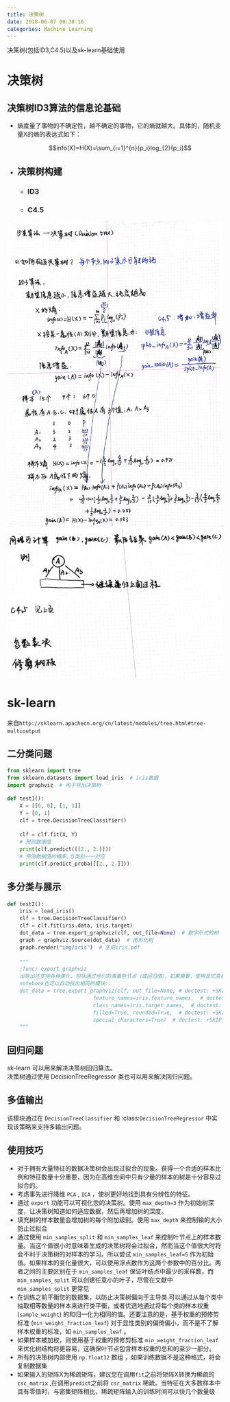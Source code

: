 ```yaml
---
title: 决策树
date: 2018-06-07 00:38:16
categories: Machine Learning
---
```

决策树(包括ID3,C4.5)以及sk-learn基础使用
<!-- more -->
#   决策树

##  决策树ID3算法的信息论基础

-   熵度量了事物的不确定性，越不确定的事物，它的熵就越大。具体的，随机变量X的熵的表达式如下：  
  
    $$info(X)=H(X)=\sum_{i=1}^{n}{p_i}log_{2}{p_i}$$
    
  
-  ## 决策树构建

   -   ### ID3
   -   ### C4.5

<img src="/img/post/ml/decisiontree/decissiontree3.jpg">
<img src="/img/post/ml/decisiontree/decissiontree4.jpg">

#   sk-learn
来自`http://sklearn.apachecn.org/cn/latest/modules/tree.html#tree-multioutput`
## 二分类问题
```python
from sklearn import tree
from sklearn.datasets import load_iris  # iris数据
import graphviz  # 用于导出决策树
```
```python
def test1():
    X = [[0, 0], [1, 1]]
    Y = [0, 1]
    clf = tree.DecisionTreeClassifier()

    clf = clf.fit(X, Y)
    # 预测数据值
    print(clf.predict([[2., 2.]]))
    # 预测数据值的概率,与类别一一对应
    print(clf.predict_proba([[2., 2.]]))
```
##  多分类与展示
```python
def test2():
    iris = load_iris()
    clf = tree.DecisionTreeClassifier()
    clf = clf.fit(iris.data, iris.target)
    dot_data = tree.export_graphviz(clf, out_file=None)  # 数字形式的树
    graph = graphviz.Source(dot_data)  # 图形化树
    graph.render("img/iris")  # 生成iris.pdf

    """
    :func: export_graphviz
    出导出还支持各种美化，包括通过他们的类着色节点（或回归值），如果需要，使用显式变量和类名。Jupyter
    notebook也可以自动找出相同的模块::
    dot_data = tree.export_graphviz(clf, out_file=None, # doctest: +SKIP
                            feature_names=iris.feature_names,  # doctest: +SKIP
                            class_names=iris.target_names,  # doctest: +SKIP
                            filled=True, rounded=True,  # doctest: +SKIP
                            special_characters=True)  # doctest: +SKIP
    """
```
##  回归问题
sk-learn 可以用来解决决策树回归算法。  
决策树通过使用 DecisionTreeRegressor 类也可以用来解决回归问题。

##  多值输出
该模块通过在 `DecisionTreeClassifier` 和 :class:`DecisionTreeRegressor` 中实现该策略来支持多输出问题。
##  使用技巧
-   对于拥有大量特征的数据决策树会出现过拟合的现象。获得一个合适的样本比例和特征数量十分重要，因为在高维空间中只有少量的样本的树是十分容易过拟合的。
-   考虑事先进行降维 `PCA` , `ICA` ，使树更好地找到具有分辨性的特征。
-   通过 `export` 功能可以可视化您的决策树。使用 `max_depth=3` 作为初始树深度，让决策树知道如何适应数据，然后再增加树的深度。
-   填充树的样本数量会增加树的每个附加级别。使用 `max_depth` 来控制输的大小防止过拟合
-   通过使用 `min_samples_split` 和 `min_samples_leaf` 来控制叶节点上的样本数量。当这个值很小时意味着生成的决策树将会过拟合，然而当这个值很大时将会不利于决策树的对样本的学习。所以尝试 `min_samples_leaf=5` 作为初始值。如果样本的变化量很大，可以使用浮点数作为这两个参数中的百分比。两者之间的主要区别在于 `min_samples_leaf` 保证叶结点中最少的采样数，而 `min_samples_split` 可以创建任意小的叶子，尽管在文献中 `min_samples_split` 更常见
-   在训练之前平衡您的数据集，以防止决策树偏向于主导类.可以通过从每个类中抽取相等数量的样本来进行类平衡，或者优选地通过将每个类的样本权重 (`sample_weight`) 的和归一化为相同的值。还要注意的是，基于权重的预修剪标准 (`min_weight_fraction_leaf`) 对于显性类别的偏倚偏小，而不是不了解样本权重的标准，如 `min_samples_leaf` 。
-   如果样本被加权，则使用基于权重的预修剪标准 `min_weight_fraction_leaf` 来优化树结构将更容易，这确保叶节点包含样本权重的总和的至少一部分。
-   所有的决策树内部使用 `np.float32` 数组 ，如果训练数据不是这种格式，将会复制数据集
-   如果输入的矩阵X为稀疏矩阵，建议您在调用`fit`之前将矩阵X转换为稀疏的`csc_matrix` ,在调用`predict`之前将 `csr_matrix` 稀疏。当特征在大多数样本中具有零值时，与密集矩阵相比，稀疏矩阵输入的训练时间可以快几个数量级
